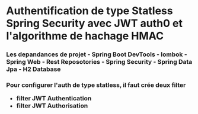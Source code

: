 <h1>Authentification de type Statless Spring Security avec JWT auth0 et l'algorithme de hachage HMAC</h1>

<h3>Les depandances de projet
- Spring Boot DevTools
- lombok
- Spring Web
- Rest Reposotories
- Spring Security
- Spring Data Jpa
- H2 Database
<h3>

<h3>Pour configurer l'auth de type statless, il faut crée deux filter

- filter JWT Authentication
- filter JWT Authorisation</h3>


<img src="">
